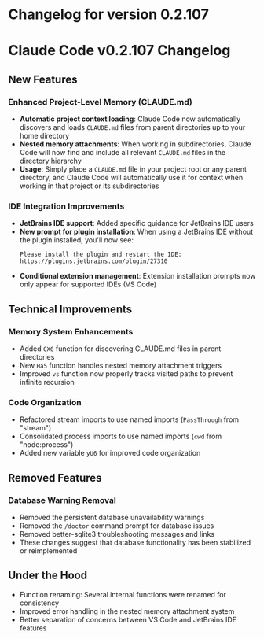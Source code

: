 # Changelog for version 0.2.107

# Claude Code v0.2.107 Changelog

## New Features

### Enhanced Project-Level Memory (CLAUDE.md)
- **Automatic project context loading**: Claude Code now automatically discovers and loads `CLAUDE.md` files from parent directories up to your home directory
- **Nested memory attachments**: When working in subdirectories, Claude Code will now find and include all relevant `CLAUDE.md` files in the directory hierarchy
- **Usage**: Simply place a `CLAUDE.md` file in your project root or any parent directory, and Claude Code will automatically use it for context when working in that project or its subdirectories

### IDE Integration Improvements
- **JetBrains IDE support**: Added specific guidance for JetBrains IDE users
- **New prompt for plugin installation**: When using a JetBrains IDE without the plugin installed, you'll now see:
  ```
  Please install the plugin and restart the IDE:
  https://plugins.jetbrains.com/plugin/27310
  ```
- **Conditional extension management**: Extension installation prompts now only appear for supported IDEs (VS Code)

## Technical Improvements

### Memory System Enhancements
- Added `CX6` function for discovering CLAUDE.md files in parent directories
- New `Ha5` function handles nested memory attachment triggers
- Improved `vs` function now properly tracks visited paths to prevent infinite recursion

### Code Organization
- Refactored stream imports to use named imports (`PassThrough` from "stream")
- Consolidated process imports to use named imports (`cwd` from "node:process")
- Added new variable `yU6` for improved code organization

## Removed Features

### Database Warning Removal
- Removed the persistent database unavailability warnings
- Removed the `/doctor` command prompt for database issues
- Removed better-sqlite3 troubleshooting messages and links
- These changes suggest that database functionality has been stabilized or reimplemented

## Under the Hood

- Function renaming: Several internal functions were renamed for consistency
- Improved error handling in the nested memory attachment system
- Better separation of concerns between VS Code and JetBrains IDE features
